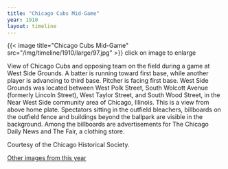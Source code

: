 ```yaml
---
title: "Chicago Cubs Mid-Game"
year: 1910
layout: timeline
---
```


{{< image title="Chicago Cubs Mid-Game" src="/img/timeline/1910/large/97.jpg" >}}
click on image to enlarge

View of Chicago Cubs and opposing team on the field during a game at West Side Grounds. A batter is running toward first base, while another player is advancing to third base. Pitcher is facing first base. West Side Grounds was located between West Polk Street, South Wolcott Avenue (formerly Lincoln Street), West Taylor Street, and South Wood Street, in the Near West Side community area of Chicago, Illinois. This is a view from above home plate. Spectators sitting in the outfield bleachers, billboards on the outfield fence and buildings beyond the ballpark are visible in the background. Among the billboards are advertisements for The Chicago Daily News and The Fair, a clothing store. 

Courtesy of the Chicago Historical Society.  

[Other images from this year](/historical/timeline/1910)